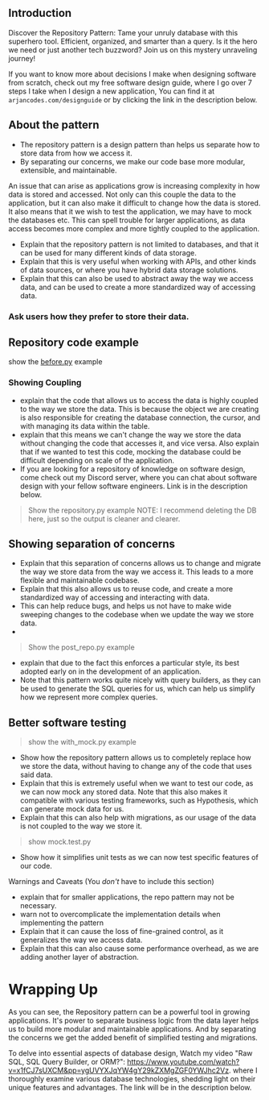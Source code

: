 ## Introduction

Discover the Repository Pattern: Tame your unruly database with this superhero tool. Efficient, organized, and smarter than a query. Is it the hero we need or just another tech buzzword? Join us on this mystery unraveling journey!

If you want to know more about decisions I make when designing software from scratch,
check out my free software design guide, where I go over 7 steps I take
when I design a new application, You can find it at `arjancodes.com/designguide` or by clicking the link in the description below.

## About the pattern

- The repository pattern is a design pattern than helps us separate how to store data from how we access it.
- By separating our concerns, we make our code base more modular, extensible, and maintainable.

An issue that can arise as applications grow is increasing complexity in how data is stored and accessed.
Not only can this couple the data to the application, but it can also make it difficult to change how the data is stored.
It also means that it we wish to test the application, we may have to mock the databases etc.
This can spell trouble for larger applications, as data access becomes more complex and more tightly coupled to the application.

- Explain that the repository pattern is not limited to databases, and that it can be used for many different kinds of data storage.
- Explain that this is very useful when working with APIs, and other kinds of data sources, or where you have hybrid data storage solutions.
- Explain that this can also be used to abstract away the way we access data, and can be used to create a more standardized way of accessing data.

### Ask users how they prefer to store their data.

## Repository code example

show the [before.py](http://before.py/) example

### Showing Coupling

- explain that the code that allows us to access the data is highly coupled to the way we store the data.
This is because the object we are creating is also responsible for creating the database connection, the cursor, and with managing its data within the table.
- explain that this means we can't change the way we store the data without changing the code that accesses it, and vice versa.
Also explain that if we wanted to test this code, mocking the database could be difficult depending on scale of the application.
- If you are looking for a repository of knowledge on software design, come check out my Discord server, where you can chat about software design with your fellow software engineers. Link is in the description below.

> Show the repository.py example
NOTE: I recommend deleting the DB here, just so the output is cleaner and clearer.


## Showing separation of concerns

- Explain that this separation of concerns allows us to change and migrate the way we store data from the way we access it. This leads to a more flexible and maintainable codebase.
- Explain that this also allows us to reuse code, and create a more standardized way of accessing and interacting with data.
- This can help reduce bugs, and helps us not have to make wide sweeping changes to the codebase when we update the way we store data.
- 
> Show the post_repo.py example
- explain that due to the fact this enforces a particular style, its best adopted early on in the development of an application.
- Note that this pattern works quite nicely with query builders, as they can be used to generate the SQL queries for us, which can help us simplify how we represent more complex queries.

## Better software testing

> show the with_mock.py example
- Show how the repository pattern allows us to completely replace how we store the data, without having to change any of the code that uses said data.
- Explain that this is extremely useful when we want to test our code, as we can now mock any stored data.
Note that this also makes it compatible with various testing frameworks, such as Hypothesis, which can generate mock data for us.
- Explain that this can also help with migrations, as our usage of the data is not coupled to the way we store it.

> show mock.test.py
- Show how it simplifies unit tests as we can now test specific features of our code.

Warnings and Caveats (You *don't* have to include this section)

- explain that for smaller applications, the repo pattern may not be necessary.
- warn not to overcomplicate the implementation details when implementing the pattern
- Explain that it can cause the loss of fine-grained control, as it generalizes the way we access data.
- Explain that this can also cause some performance overhead, as we are adding another layer of abstraction.

# Wrapping Up

As you can see, the Repository pattern can be a powerful tool in growing applications.
It's power to separate business logic from the data layer helps us to build more modular and maintainable applications.
And by separating the concerns we get the added benefit of simplified testing and migrations.

To delve into essential aspects of database design, Watch my video "Raw SQL, SQL Query Builder, or ORM?":
https://www.youtube.com/watch?v=x1fCJ7sUXCM&pp=ygUVYXJqYW4gY29kZXMgZGF0YWJhc2Vz.
where I thoroughly examine various database technologies, shedding light on their unique features and advantages.
The link will be in the description below.